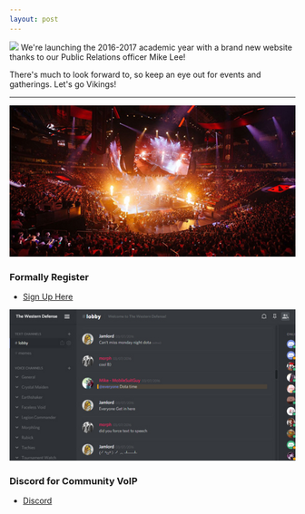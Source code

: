 ```yaml
---
layout: post
---
```

<img src="{{ site.baseurl }}/images/blog1.jpg" class="fit image">
We're launching the 2016-2017 academic year with a brand new website thanks to our Public Relations officer Mike Lee!

There's much to look forward to, so keep an eye out for events and gatherings. Let's go Vikings!
<!-- Main -->
<section id="main" class="wrapper style1">
    <div class="container">
        <hr class="major" />
        <div class="row">
        <div class="6u">
          <section class="special">
            <a href="https://goo.gl/forms/qpoqZBSL4A15YGi82" class="image fit"><img src="/images/pic02.jpg" alt="" /></a>
            <h3>Formally Register</h3>
            <ul class="actions">
              <li><a href="https://goo.gl/forms/qpoqZBSL4A15YGi82" class="button alt">Sign Up Here</a></li>
            </ul>
          </section>
        </div>
        <div class="6u">
          <section class="special">
            <a href="https://discord.gg/0YUChyUcBb0aND04" class="image fit"><img src="/images/pic01.jpg" alt="" /></a>
            <h3>Discord for Community VoIP</h3>
            <ul class="actions">
              <li><a href="https://discord.gg/0YUChyUcBb0aND04" class="button special">Discord</a></li>
            </ul>
          </section>
            </div>
        </div>
    </div>
</section>
